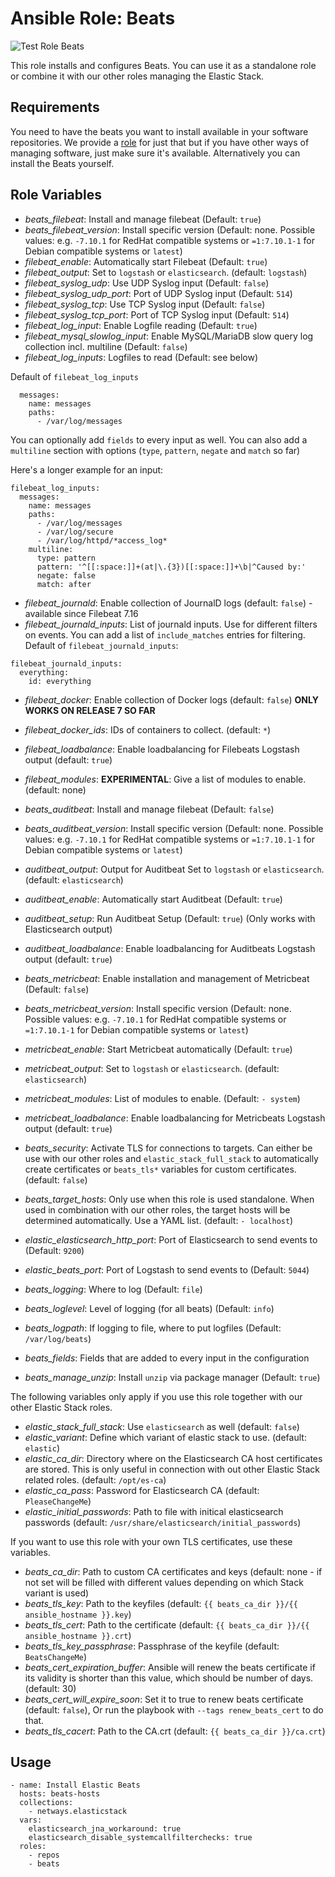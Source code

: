 Ansible Role: Beats
=========

![Test Role Beats](https://github.com/netways/ansible-collection-elasticstack/actions/workflows/test_role_beats.yml/badge.svg)

This role installs and configures Beats. You can use it as a standalone role or combine it with our other roles managing the Elastic Stack.

Requirements
------------

You need to have the beats you want to install available in your software repositories. We provide a [role](./role-repos.md) for just that but if you have other ways of managing software, just make sure it's available. Alternatively you can install the Beats yourself.

Role Variables
--------------

* *beats_filebeat*: Install and manage filebeat (Default: `true`)
* *beats_filebeat_version*: Install specific version (Default: none. Possible values: e.g. `-7.10.1` for RedHat compatible systems or `=1:7.10.1-1` for Debian compatible systems or `latest`)
* *filebeat_enable*: Automatically start Filebeat (Default: `true`)
* *filebeat_output*: Set to `logstash` or `elasticsearch`. (default: `logstash`)
* *filebeat_syslog_udp*: Use UDP Syslog input (Default: `false`)
* *filebeat_syslog_udp_port*: Port of UDP Syslog input (Default: `514`)
* *filebeat_syslog_tcp*: Use TCP Syslog input (Default: `false`)
* *filebeat_syslog_tcp_port*: Port of TCP Syslog input (Default: `514`)
* *filebeat_log_input*: Enable Logfile reading (Default: `true`)
* *filebeat_mysql_slowlog_input*: Enable MySQL/MariaDB slow query log collection incl. multiline (Default: `false`)
* *filebeat_log_inputs*: Logfiles to read (Default: see below)

Default of `filebeat_log_inputs`

```
  messages:
    name: messages
    paths:
      - /var/log/messages
```

You can optionally add `fields` to every input as well. You can also add a `multiline` section with options (`type`, `pattern`, `negate` and `match` so far)

Here's a longer example for an input:
```
filebeat_log_inputs:
  messages:
    name: messages
    paths:
      - /var/log/messages
      - /var/log/secure
      - /var/log/httpd/*access_log*
    multiline:
      type: pattern
      pattern: '^[[:space:]]+(at|\.{3})[[:space:]]+\b|^Caused by:'
      negate: false
      match: after
```
* *filebeat_journald*: Enable collection of JournalD logs (default: `false`) - available since Filebeat 7.16
* *filebeat_journald_inputs*: List of journald inputs. Use for different filters on events. You can add a list of `include_matches` entries for filtering.
Default of `filebeat_journald_inputs`:
```
filebeat_journald_inputs:
  everything:
    id: everything
```
* *filebeat_docker*: Enable collection of Docker logs (default: `false`) **ONLY WORKS ON RELEASE 7 SO FAR**
* *filebeat_docker_ids*: IDs of containers to collect. (default: `*`)

* *filebeat_loadbalance*: Enable loadbalancing for Filebeats Logstash output (default: `true`)
* *filebeat_modules*: **EXPERIMENTAL**: Give a list of modules to enable. (default: none)

* *beats_auditbeat*: Install and manage filebeat (Default: `false`)
* *beats_auditbeat_version*: Install specific version (Default: none. Possible values: e.g. `-7.10.1` for RedHat compatible systems or `=1:7.10.1-1` for Debian compatible systems or `latest`)
* *auditbeat_output*: Output for Auditbeat Set to `logstash` or `elasticsearch`. (default: `elasticsearch`)
* *auditbeat_enable*: Automatically start Auditbeat (Default: `true`)
* *auditbeat_setup*: Run Auditbeat Setup (Default: `true`) (Only works with Elasticsearch output)
* *auditbeat_loadbalance*: Enable loadbalancing for Auditbeats Logstash output (default: `true`)

* *beats_metricbeat*: Enable installation and management of Metricbeat (Default: `false`)
* *beats_metricbeat_version*: Install specific version (Default: none. Possible values: e.g. `-7.10.1` for RedHat compatible systems or `=1:7.10.1-1` for Debian compatible systems or `latest`)
* *metricbeat_enable*: Start Metricbeat automatically (Default: `true`)
* *metricbeat_output*: Set to `logstash` or `elasticsearch`. (default: `elasticsearch`)
* *metricbeat_modules*: List of modules to enable. (Default: `- system`)
* *metricbeat_loadbalance*: Enable loadbalancing for Metricbeats Logstash output (default: `true`)

* *beats_security*: Activate TLS for connections to targets. Can either be use with our other roles and `elastic_stack_full_stack` to automatically create certificates or `beats_tls*` variables for custom certificates. (default: `false`)
* *beats_target_hosts*: Only use when this role is used standalone. When used in combination with our other roles, the target hosts will be determined automatically. Use a YAML list. (default: `- localhost`)
* *elastic_elasticsearch_http_port*: Port of Elasticsearch to send events to (Default: `9200`)
* *elastic_beats_port*: Port of Logstash to send events to (Default: `5044`)
* *beats_logging*: Where to log (Default: `file`)
* *beats_loglevel*: Level of logging (for all beats) (Default: `info`)
* *beats_logpath*: If logging to file, where to put logfiles (Default: `/var/log/beats`)
* *beats_fields*: Fields that are added to every input in the configuration
* *beats_manage_unzip*: Install `unzip` via package manager (Default: `true`)

The following variables only apply if you use this role together with our other Elastic Stack roles.

* *elastic_stack_full_stack*: Use `elasticsearch` as well (default: `false`)
* *elastic_variant*: Define which variant of elastic stack to use. (default: `elastic`)
* *elastic_ca_dir*: Directory where on the Elasticsearch CA host certificates are stored. This is only useful in connection with out other Elastic Stack related roles. (default: `/opt/es-ca`)
* *elastic_ca_pass*: Password for Elasticsearch CA (default: `PleaseChangeMe`)
* *elastic_initial_passwords*: Path to file with initical elasticsearch passwords (default: `/usr/share/elasticsearch/initial_passwords`)

If you want to use this role with your own TLS certificates, use these variables.

* *beats_ca_dir*: Path to custom CA certificates and keys (default: none - if not set will be filled with different values depending on which Stack variant is used)
* *beats_tls_key*: Path to the keyfiles (default: `{{ beats_ca_dir }}/{{ ansible_hostname }}.key`)
* *beats_tls_cert*: Path to the certificate (default: `{{ beats_ca_dir }}/{{ ansible_hostname }}.crt`)
* *beats_tls_key_passphrase*: Passphrase of the keyfile (default: `BeatsChangeMe`)
* *beats_cert_expiration_buffer*: Ansible will renew the beats certificate if its validity is shorter than this value, which should be number of days. (default: 30)
* *beats_cert_will_expire_soon*: Set it to true to renew beats certificate (default: `false`), Or run the playbook with `--tags renew_beats_cert` to do that.
* *beats_tls_cacert*: Path to the CA.crt (default: `{{ beats_ca_dir }}/ca.crt`)

## Usage

```
- name: Install Elastic Beats
  hosts: beats-hosts
  collections:
    - netways.elasticstack
  vars:
    elasticsearch_jna_workaround: true
    elasticsearch_disable_systemcallfilterchecks: true
  roles:
    - repos
    - beats
```

